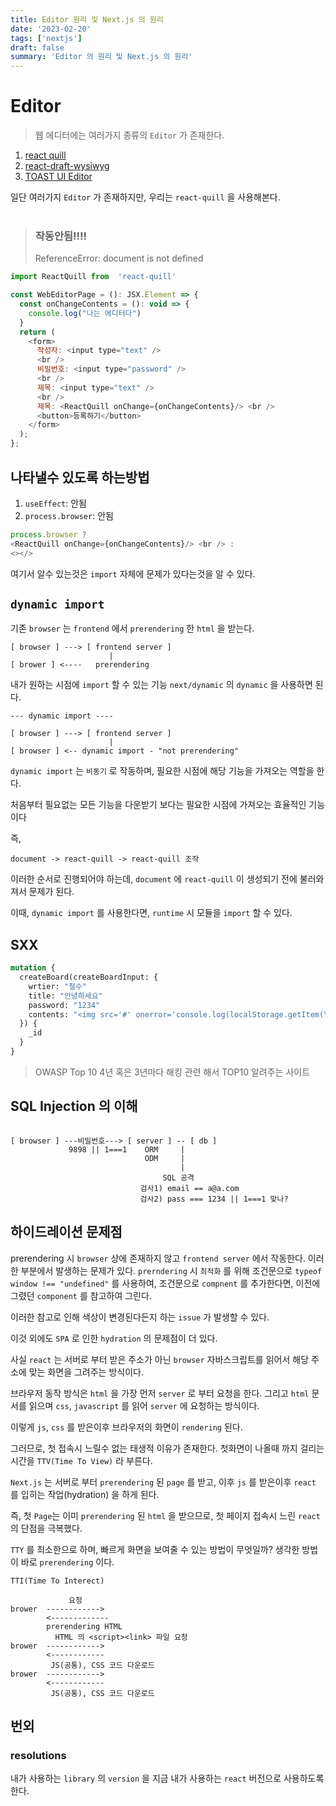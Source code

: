```yaml
---
title: Editor 원리 및 Next.js 의 원리
date: '2023-02-20'
tags: ['nextjs']
draft: false
summary: 'Editor 의 원리 및 Next.js 의 원리'
---
```


# Editor

> 웹 에디터에는 여러가지 종류의 `Editor` 가 존재한다.

1. [react quill](https://www.npmjs.com/package/react-quill) 
2. [react-draft-wysiwyg](https://www.npmjs.com/package/react-draft-wysiwyg)
3. [TOAST UI Editor](https://www.npmjs.com/package/@toast-ui/editor)


일단 여러가지 `Editor` 가 존재하지만, 우리는 `react-quill` 을 사용해본다.
<br/>
<br/>

> ### 작동안됨!!!!<br/>
> ReferenceError: document is not defined


```js
import ReactQuill from  'react-quill'

const WebEditorPage = (): JSX.Element => {
  const onChangeContents = (): void => {
    console.log("나는 에디터다")
  }
  return (
    <form>
      작성자: <input type="text" />
      <br />
      비밀번호: <input type="password" />
      <br />
      제목: <input type="text" />
      <br />
      제목: <ReactQuill onChange={onChangeContents}/> <br />
      <button>등록하기</button>
    </form>
  );
};

```

## 나타낼수 있도록 하는방법

1. `useEffect`:  안됨 
2. `process.browser`: 안됨 
```js
process.browser ?
<ReactQuill onChange={onChangeContents}/> <br /> :
<></>
```

여기서 알수 있는것은 `import` 자체에 문제가 있다는것을 알 수 있다.

## `dynamic import`  

기존 `browser` 는 `frontend` 에서 `prerendering` 한 `html` 을 받는다.

```
[ browser ] ---> [ frontend server ]
                      |
[ brower ] <----   prerendering

```
내가 원하는 시점에 `import` 할 수 있는 기능
`next/dynamic` 의 `dynamic` 을 사용하면 된다.

```
--- dynamic import ----

[ browser ] ---> [ frontend server ]
                      |
[ browser ] <-- dynamic import - "not prerendering"
```

`dynamic import` 는 `비동기` 로 작동하며, 필요한 시점에 해당 기능을 가져오는 역할을 한다.

처음부터 필요없는 모든 기능을 다운받기 보다는 필요한 시점에 가져오는 효율적인 기능이다

즉, 
```
document -> react-quill -> react-quill 조작
```

이러한 순서로 진행되어야 하는데, `document` 에 `react-quill` 이 생성되기 전에 불러와져서 문제가 된다.

이때, `dynamic import` 를 사용한다면, `runtime` 시 모듈을 `import` 할 수 있다.


## SXX

```graphql
mutation {
  createBoard(createBoardInput: {
    wrtier: "철수"
    title: "안녕하세요"
    password: "1234"
    contents: "<img src='#' onerror='console.log(localStorage.getItem(\"accessToken\")); const aaa '>
  }) {
    _id
  } 
}
```

> OWASP Top 10
> 4년 혹은 3년마다 해킹 관련 해서 TOP10 알려주는 사이트

## SQL Injection 의 이해

```

[ browser ] ---비밀번호---> [ server ] -- [ db ]
             9898 || 1===1    ORM     |
                              ODM     |
                                      |
                                  SQL 공격
                             검사1) email == a@a.com
                             검사2) pass === 1234 || 1===1 맞나?
```

## 하이드레이션 문제점

prerendering 시 `browser` 상에 존재하지 않고 `frontend server` 에서 작동한다.
이러한 부분에서 발생하는 문제가 있다.
`prerndering` 시 `최적화` 를 위해 조건문으로 `typeof window !== "undefined"` 를 사용하여, 조건문으로 `compnent` 를 추가한다면, 이전에 그렸던 `component` 를 참고하여 그린다.

이러한 참고로 인해 색상이 변경된다든지 하는 `issue` 가 발생할 수 있다.

이것 외에도 `SPA` 로 인한 `hydration` 의 문제점이 더 있다.

사실 `react` 는 서버로 부터 받은 주소가 아닌 `browser` 자바스크립트를 읽어서 해당 주소에 맞는 화면을 그려주는 방식이다.

브라우저 동작 방식은 `html` 을 가장 먼저 `server` 로 부터 요청을 한다.
그리고 `html` 문서를 읽으며 `css`, `javascript` 를 읽어 `server` 에 요청하는 방식이다.

이렇게 `js`, `css` 를 받은이후 브라우저의 화면이 `rendering` 된다.

그러므로, 첫 접속시 느릴수 없는 태생적 이유가 존재한다.
첫화면이 나올때 까지 걸리는 시간을 `TTV(Time To View)` 라 부른다.

`Next.js` 는 서버로 부터 `prerendering` 된 `page` 를 받고, 이후 `js` 를 받은이후 `react` 를 입히는 작업(hydration) 을 하게 된다.

즉, 첫 `Page`는 이미 `prerendering` 된 `html` 을 받으므로, 첫 페이지 접속시 느린 `react` 의 단점을 극복했다.

`TTY` 를 최소한으로 하며, 빠르게 화면을 보여줄 수 있는 방법이 무엇일까?
생각한 방법이 바로 `prerendering` 이다. 

`TTI(Time To Interect)` 

```         
             요청
brower  ------------> 
        <-------------
        prerendering HTML 
          HTML 의 <script><link> 파일 요청
brower  ------------> 
        <------------
         JS(공통), CSS 코드 다운로드
brower  ------------> 
        <------------
         JS(공통), CSS 코드 다운로드
```


## 번외

### resolutions

내가 사용하는 `library` 의 `version` 을 지금 내가 사용하는 `react` 버전으로 사용하도록 한다.

```json


```
